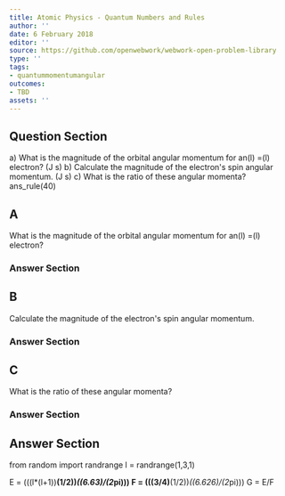 ```yaml
---
title: Atomic Physics - Quantum Numbers and Rules
author: ''
date: 6 February 2018
editor: ''
source: https://github.com/openwebwork/webwork-open-problem-library
type: ''
tags:
- quantummomentumangular
outcomes:
- TBD
assets: ''
---
```


## Question Section 

a) What is the magnitude of the orbital angular momentum for an(l) =(l) electron?
(J s)
b) Calculate the magnitude of the electron's spin angular momentum.
(J s)
c) What is the ratio of these angular momenta?
ans_rule(40)

## A
What is the magnitude of the orbital angular momentum for an(l) =(l) electron?
### Answer Section
## B
Calculate the magnitude of the electron's spin angular momentum.
### Answer Section
## C
What is the ratio of these angular momenta?
### Answer Section


## Answer Section

from random import randrange
l = randrange(1,3,1)

E = (((l*(l+1))**(1/2))*((6.63)/(2*pi)))
F = (((3/4)**(1/2))*((6.626)/(2*pi)))
G = E/F
